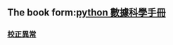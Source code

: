 ## The book form:[python 數據科學手冊](https://github.com/jumbokh/regression_learn/blob/master/doc/Python%E6%95%B0%E6%8D%AE%E7%A7%91%E5%AD%A6%E6%89%8B%E5%86%8C.pdf)
### [校正異常](https://www.cnblogs.com/xiangsui/p/11665914.html)
